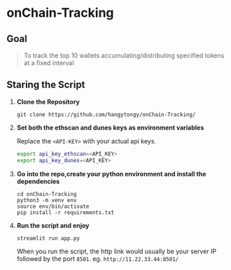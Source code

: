 # onChain-Tracking

## Goal
> To track the top 10 wallets accumulating/distributing specified tokens at a fixed interval

## Staring the Script

1. **Clone the Repository**
   
   ```
   git clone https://github.com/hangytongy/onChain-Tracking/
   ```

2. **Set both the ethscan and dunes keys as environment variables**
    
    Replace the `<API-KEY>` with your actual api keys.
    ```sh
    export api_key_ethscan=<API_KEY>
    export api_key_dunes=<API_KEY>
    ```

3. **Go into the repo,create your python environment and install the dependencies**

   ```
   cd onChain-Tracking
   python3 -m venv env
   source env/bin/activate
   pip install -r requirements.txt
   ```

4. **Run the script and enjoy**

   ```
   streamlit run app.py
   ```
   When you run the script, the http link would usually be your server IP followed by the port `8501`. eg. `http://11.22.33.44:8501/`   
